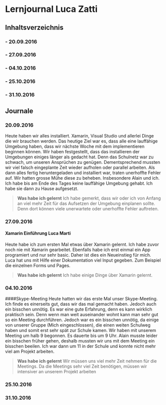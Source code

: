 
# Lernjournal Luca Zatti
## Inhaltsverzeichnis
### - 20.09.2016
### - 27.09.2016
### - 04.10.2016
### - 25.10.2016
### - 31.10.2016

## Journale
### 20.09.2016
Heute haben wir alles installiert. Xamarin, Visual Studio und allerlei Dinge die wir brauchen werden. 
Das heutige Ziel war es, dass alle eine lauffähige Umgebung haben, dass wir nächste Woche mit dem implementieren beginnen können. 
Wir haben festgestellt, dass das installieren der Umgebungen einiges länger als gedacht hat. Denn das Schulnetz war zu schwach, um unseren Ansprüchen zu genügen. Dementsprechend mussten wir viel falsch eingeplante Zeit wieder aufholen oder parallel arbeiten. 
Als dann alles fertig heruntergeladen und installiert war, traten unerhoffte Fehler auf. Wir hatten grosse Mühe diese zu beheben. Insbesondere Alain und ich. Ich habe bis am Ende des Tages keine lauffähige Umgebung gehabt. Ich habe sie dann zu Hause aufgesetzt.
> **Was habe ich gelernt** 
> Ich habe gemerkt, dass wir oder ich von Anfang an viel mehr Zeit für das Aufsetzen der Umgebung einplanen sollte. Denn dort können viele unerwartete oder unerhoffte Fehler auftreten.

### 27.09.2016
#### Xamarin Einführung Luca Marti
Heute habe ich zum ersten Mal etwas über Xamarin gelernt. Ich habe zuvor noch nie mit Xamarin gearbeitet. Ebenfalls habe ich erst einmal
ein App programiert und nur sehr basic. Daher ist dies ein Neueinstieg für mich. 
Luca hat uns mit Hilfe einer Dokumentation viel Input gegeben. Zum Beispiel die einzelnen Forms und Pages. 
> **Was habe ich gelernt**
> Ich habe einige Dinge über Xamarin gelernt.

### 04.10.2016
####Skype-Meeting
Heute hatten wir das erste Mal unser Skype-Meeting. 
Ich finde es einerseits gut, dass wir das mal gemacht haben. Jedoch auch ein bisschen unnötig. Es war eine gute Erfahrung, denn es kann
wirklich praktisch sein. Denn wenn man weit auseinander wohnt kann man sehr gut so ein Meeting durchführen. Jedoch war es ein bisschen
unnötig, da einige von unserer Gruppe (Mich eingeschlossen), die einen weiten Schulweg haben und somit erst sehr spät zur Schule kamen.
Wir haben mit unserem Meeting um halb 9 begonnen. Es dauerte bis um 9 Uhr. Alain musste leider ein bisschen früher gehen, deshalb mussten
wir uns mit dem Meeting ein bisschen beeilen. 
Ich war dann um 11 in der Schule und konnte nicht mehr viel am Projekt arbeiten. 

> **Was habe ich gelernt**
> Wir müssen uns viel mehr Zeit nehmen für die Meetings. Da die Meetings sehr viel Zeit benötigen, müssen wir intensiver an unserem Projekt arbeiten

### 25.10.2016

### 31.10.2016
